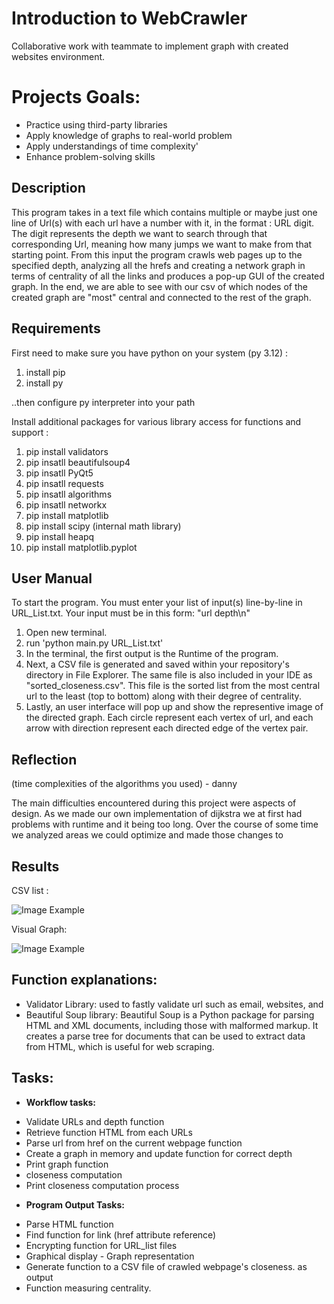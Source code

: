 # Introduction to WebCrawler
Collaborative work with teammate to implement graph with created websites environment. 


# Projects Goals: 
+ Practice using third-party libraries
+ Apply knowledge of graphs to real-world problem
+ Apply understandings of time complexity'
+ Enhance problem-solving skills


## Description

This program takes in a text file which contains multiple or maybe just one line of Url(s) with each url have a number with it, in the format : URL digit. The digit
represents the depth we want to search through that corresponding Url, meaning how many jumps we want to make from that starting point. From this input the program crawls web pages up to the specified depth, analyzing all the hrefs and creating a network graph in terms of centrality of all the links and produces a pop-up GUI of the created graph. In the end, we are able to see with our csv of which nodes of the created graph are "most" central and connected to the rest of the graph.

## Requirements

First need to make sure you have python on your system (py 3.12) :

1. install pip 
2. install py

..then configure py interpreter into your path

Install additional packages for various library access for functions and support :

1. pip install validators 
2. pip insatll beautifulsoup4
3. pip insatll PyQt5
4. pip insatll requests
5. pip insatll algorithms
6. pip insatll networkx
7. pip install matplotlib
8. pip install scipy (internal math library)
9. pip install heapq
10. pip install matplotlib.pyplot


## User Manual

To start the program. You must enter your list of input(s) line-by-line in URL_List.txt. Your input must be in this form:
        "url depth\n"

1. Open new terminal. 
2. run 'python main.py URL_List.txt'
3. In the terminal, the first output is the Runtime of the program.
4. Next, a CSV file is generated and saved within your repository's directory in File Explorer. The same file is also included in your IDE as "sorted_closeness.csv". This file is the sorted list from the most central url to the least (top to bottom) along with their degree of centrality. 
5. Lastly, an user interface will pop up and show the representive image of the directed graph. Each circle represent each vertex of url, and each arrow with direction represent each directed edge of the vertex pair.


## Reflection

(time complexities of the algorithms you used) - danny

The main difficulties encountered during this project were aspects of design. As we made our own implementation of dijkstra we at first had problems with runtime and it being too long. 
Over the course of some time we analyzed areas we could optimize and made those changes to 

## Results

CSV list : 


![Image Example](C:/Development/Projects/webcrawler_csv_list.png)


Visual Graph: 


![Image Example](C:/Development/Projects/webcrawler_visual_graph.png)


## Function explanations:
+ Validator Library: used to fastly validate url such as email, websites, and
+ Beautiful Soup library: Beautiful Soup is a Python package for parsing HTML and XML documents, including those with malformed markup. It creates a parse tree for documents that can be used to extract data from HTML, which is useful for web scraping.


## Tasks:
- **Workflow tasks:**
+ Validate URLs and depth function
+ Retrieve function HTML from each URLs
+ Parse url from href on the current webpage function 
+ Create a graph in memory and update function for correct depth 
+ Print graph function
+ closeness computation 
+ Print closeness computation process
- **Program Output Tasks:**
+ Parse HTML function
+ Find function for link (href attribute reference) 
+ Encrypting function for URL_list files
+ Graphical display - Graph representation 
+ Generate function to a CSV file of crawled webpage's closeness. as output
+ Function measuring centrality.